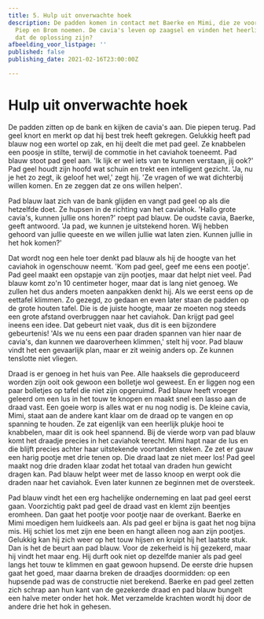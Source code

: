```yaml
---
title: 5. Hulp uit onverwachte hoek
description: De padden komen in contact met Baerke en Mimi, die ze voor het gemak
  Piep en Brom noemen. De cavia's leven op zaagsel en vinden het heerlijk zacht, zou
  dat de oplossing zijn?
afbeelding_voor_listpage: ''
published: false
publishing_date: 2021-02-16T23:00:00Z

---
```

# Hulp uit onverwachte hoek

De padden zitten op de bank en kijken de cavia's aan. Die piepen terug. Pad geel knort en merkt op dat hij best trek heeft gekregen. Gelukkig heeft pad blauw nog een wortel op zak, en hij deelt die met pad geel. Ze knabbelen een poosje in stilte, terwijl de commotie in het caviahok toeneemt. Pad blauw stoot pad geel aan. 'Ik lijk er wel iets van te kunnen verstaan, jij ook?' Pad geel houdt zijn hoofd wat schuin en trekt een intelligent gezicht. 'Ja, nu je het zo zegt, ik geloof het wel,' zegt hij. 'Ze vragen of we wat dichterbij willen komen. En ze zeggen dat ze ons willen helpen'.

Pad blauw laat zich van de bank glijden en vangt pad geel op als die hetzelfde doet. Ze hupsen in de richting van het caviahok. 'Hallo grote cavia's, kunnen jullie ons horen?' roept pad blauw. De oudste cavia, Baerke, geeft antwoord. 'Ja pad, we kunnen je uitstekend horen. Wij hebben gehoord van jullie queeste en we willen jullie wat laten zien. Kunnen jullie in het hok komen?'

Dat wordt nog een hele toer denkt pad blauw als hij de hoogte van het caviahok in ogenschouw neemt. 'Kom pad geel, geef me eens een pootje'. Pad geel maakt een opstapje van zijn pootjes, maar dat helpt niet veel. Pad blauw komt zo'n 10 centimeter hoger, maar dat is lang niet genoeg. We zullen het dus anders moeten aanpakken denkt hij. Als we eerst eens op de eettafel klimmen. Zo gezegd, zo gedaan en even later staan de padden op de grote houten tafel. Die is de juiste hoogte, maar ze moeten nog steeds een grote afstand overbruggen naar het caviahok. Dan krijgt pad geel ineens een idee. Dat gebeurt niet vaak, dus dit is een bijzondere gebeurtenis! 'Als we nu eens een paar draden spannen van hier naar de cavia's, dan kunnen we daaroverheen klimmen,' stelt hij voor. Pad blauw vindt het een gevaarlijk plan, maar er zit weinig anders op. Ze kunnen tenslotte niet vliegen.

Draad is er genoeg in het huis van Pee. Alle haaksels die geproduceerd worden zijn ooit ook gewoon een bolletje wol geweest. En er liggen nog een paar bolletjes op tafel die niet zijn opgeruimd. Pad blauw heeft vroeger geleerd om een lus in het touw te knopen en maakt snel een lasso aan de draad vast. Een goeie worp is alles wat er nu nog nodig is. De kleine cavia, Mimi, staat aan de andere kant klaar om de draad op te vangen en op spanning te houden. Ze zat eigenlijk van een heerlijk plukje hooi te knabbelen, maar dit is ook heel spannend. Bij de vierde worp van pad blauw komt het draadje precies in het caviahok terecht. Mimi hapt naar de lus en die blijft precies achter haar uitstekende voortanden steken. Ze zet er gauw een harig pootje met drie tenen op. Die draad laat ze niet meer los! Pad geel maakt nog drie draden klaar zodat het totaal van draden hun gewicht dragen kan. Pad blauw helpt weer met de lasso knoop en werpt ook die draden naar het caviahok. Even later kunnen ze beginnen met de oversteek.

Pad blauw vindt het een erg hachelijke onderneming en laat pad geel eerst gaan. Voorzichtig pakt pad geel de draad vast en klemt zijn beentjes eromheen. Dan gaat het pootje voor pootje naar de overkant. Baerke en Mimi moedigen hem luidkeels aan. Als pad geel er bijna is gaat het nog bijna mis. Hij schiet los met zijn ene been en hangt alleen nog aan zijn pootjes. Gelukkig kan hij zich weer op het touw hijsen en kruipt hij het laatste stuk. Dan is het de beurt aan pad blauw. Voor de zekerheid is hij gezekerd, maar hij vindt het maar eng. Hij durft ook niet op dezelfde manier als pad geel langs het touw te klimmen en gaat gewoon hupsend. De eerste drie hupsen gaat het goed, maar daarna breken de draadjes doormidden: op een hupsende pad was de constructie niet berekend. Baerke en pad geel zetten zich schrap aan hun kant van de gezekerde draad en pad blauw bungelt een halve meter onder het hok. Met verzamelde krachten wordt hij door de andere drie het hok in gehesen.